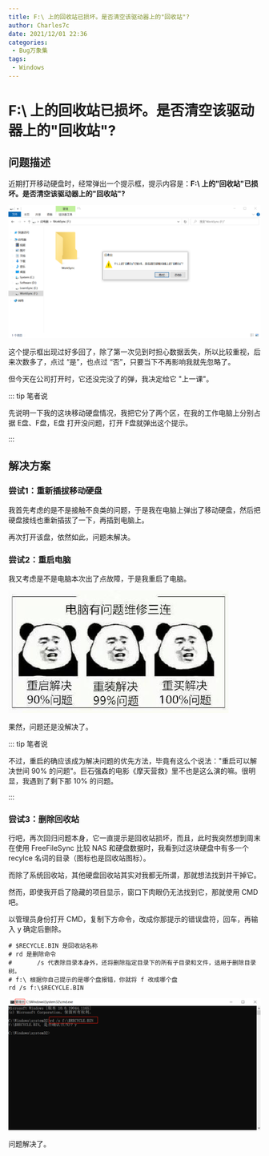 ```yaml
---
title: F:\ 上的回收站已损坏。是否清空该驱动器上的"回收站"?
author: Charles7c
date: 2021/12/01 22:36
categories:
 - Bug万象集
tags:
 - Windows
---
```


# F:\ 上的回收站已损坏。是否清空该驱动器上的"回收站"?

## 问题描述

近期打开移动硬盘时，经常弹出一个提示框，提示内容是：**F:\ 上的"回收站"已损坏。是否清空该驱动器上的"回收站"?** 

![202112012236800](../../../public/img/2021/12/202112012236800.png)

这个提示框出现过好多回了，除了第一次见到时担心数据丢失，所以比较重视，后来次数多了，点过 “是”，也点过 “否”，只要当下不再影响我就先忽略了。

但今天在公司打开时，它还没完没了的弹，我决定给它 "上一课"。

::: tip 笔者说

先说明一下我的这块移动硬盘情况，我把它分了两个区，在我的工作电脑上分别占据 E盘、F盘，E盘 打开没问题，打开 F盘就弹出这个提示。

:::

## 解决方案

### 尝试1：重新插拔移动硬盘

我首先考虑的是不是接触不良类的问题，于是我在电脑上弹出了移动硬盘，然后把硬盘接线也重新插拔了一下，再插到电脑上。

再次打开该盘，依然如此，问题未解决。

### 尝试2：重启电脑

我又考虑是不是电脑本次出了点故障，于是我重启了电脑。

![202112012236805](../../../public/img/2021/12/202112012236805.jpeg)

果然，问题还是没解决了。

::: tip 笔者说

不过，重启的确应该成为解决问题的优先方法，毕竟有这么个说法："重启可以解决世间 90% 的问题"。巨石强森的电影《摩天营救》里不也是这么演的嘛。很明显，我遇到了剩下那 10% 的问题。

:::

### 尝试3：删除回收站

行吧，再次回归问题本身，它一直提示是回收站损坏，而且，此时我突然想到周末在使用 FreeFileSync 比较 NAS 和硬盘数据时，我看到过这块硬盘中有多一个 recylce 名词的目录（图标也是回收站图标）。

而除了系统回收站，其他硬盘回收站其实对我都无所谓，那就想法找到并干掉它。

然而，即使我开启了隐藏的项目显示，窗口下肉眼仍无法找到它，那就使用 CMD 吧。

以管理员身份打开 CMD，复制下方命令，改成你那提示的错误盘符，回车，再输入 y 确定后删除。

```shell
# $RECYCLE.BIN 是回收站名称
# rd 是删除命令
# 		/s 代表除目录本身外，还将删除指定目录下的所有子目录和文件，适用于删除目录树。
# f:\ 根据你自己提示的是哪个盘报错，你就将 f 改成哪个盘
rd /s f:\$RECYCLE.BIN
```

![202112012236810](../../../public/img/2021/12/202112012236810.png)

问题解决了。
